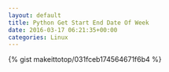 ```yaml
---
layout: default                                                                                                              
title: Python Get Start End Date Of Week                                                                                                                       
date: 2016-03-17 06:21:35+00:00                                                                                                                        
categories: Linux                                                                                                                
---                                                                                                                              
```


{% gist makeittotop/031fceb174564671f6b4 %}                                                                                                           

